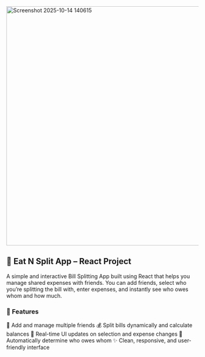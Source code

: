 <img width="1101" height="626" alt="Screenshot 2025-10-14 140615" src="https://github.com/user-attachments/assets/3184d6cc-87c7-4822-81d6-7d2b655917b2" />

## 💸 Eat N Split App – React Project
A simple and interactive Bill Splitting App built using React that helps you manage shared expenses with friends. You can add friends, select who you’re splitting the bill with, enter expenses, and instantly see who owes whom and how much.

### 🚀 Features
🧍 Add and manage multiple friends
💰 Split bills dynamically and calculate balances
🔄 Real-time UI updates on selection and expense changes
🧮 Automatically determine who owes whom
✨ Clean, responsive, and user-friendly interface
